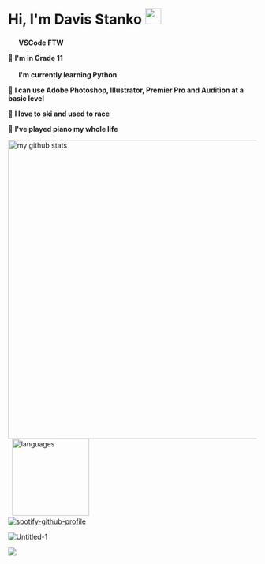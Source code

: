 # Hi, I'm Davis Stanko <img height="32" width="32" src="https://raw.githubusercontent.com/sciencepal/sciencepal/master/assets/Hi.gif" />

 <img height="17" width="17" src="https://simpleicons.org/icons/visualstudiocode.svg" /> **VSCode FTW**

🏫 **I'm in Grade 11**

 <img height="17" width="17" src="https://simpleicons.org/icons/python.svg" /> **I'm currently learning Python**
 
🎨 **I can use Adobe Photoshop, Illustrator, Premier Pro and Audition at a basic level**

🎿 **I love to ski and used to race**

🎹 **I've played piano my whole life**

<img src="https://github-readme-stats.vercel.app/api?username=davisstanko&show_icons=true&theme=dark" alt="my github stats" width="606"/>&nbsp;
<img src="https://github-readme-stats.vercel.app/api/top-langs/?username=davisstanko&layout=compact&theme=dark" alt="languages" height="156">                                     
[![spotify-github-profile](https://spotify-github-profile.vercel.app/api/view?uid=dabfish2004&cover_image=true&theme=default)](https://spotify-github-profile.vercel.app/api/view?uid=dabfish2004&redirect=true)

![Untitled-1](https://user-images.githubusercontent.com/65086944/100494036-8b83bd00-310b-11eb-8c48-00f30e4d026a.png)

![](https://hit.yhype.halp.im/github/profile?user_id=65086944)
